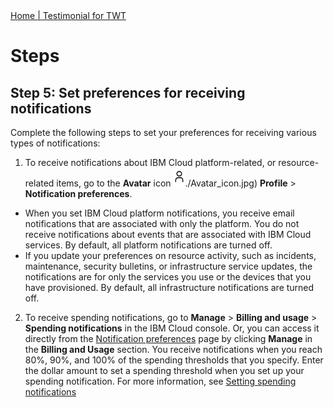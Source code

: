 <nav>
<a href="index.html"> Home   | </a>
<a href="testimonial.html"> Testimonial for TWT </a>
</nav>

# Steps

## Step 5: Set preferences for receiving notifications


Complete the following steps to set your preferences for receiving various types of notifications:

1.  To receive notifications about IBM Cloud platform-related, or resource-related items, go to the **Avatar** icon ![Avatar icon](./avatar_icon.png)./Avatar_icon.jpg) **Profile** > **Notification preferences**.

-  When you set IBM Cloud platform notifications, you receive email notifications that are associated with only the platform. You do not receive notifications about events that are associated with IBM Cloud services. By default, all platform notifications are turned off.
-  If you update your preferences on resource activity, such as incidents, maintenance, security bulletins, or infrastructure service updates, the notifications are for only the services you use or the devices that you have provisioned. By default, all infrastructure notifications are turned off.

2.  To receive spending notifications, go to **Manage** > **Billing and usage** > **Spending notifications** in the IBM Cloud console. Or, you can access it directly from the [Notification preferences](https://cloud.ibm.com/user/notifications) page by clicking **Manage** in the **Billing and Usage** section. 
You receive notifications when you reach 80%, 90%, and 100% of the spending thresholds that you specify. Enter the dollar amount to set a spending threshold when you set up your spending notification. For more information, see [Setting spending notifications](https://cloud.ibm.com/docs/billing-usage?topic=billing-usage-spending)